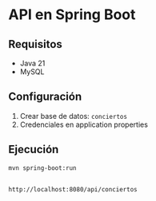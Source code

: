 #  API en Spring Boot

## Requisitos
- Java 21
- MySQL

## Configuración
1. Crear base de datos: `conciertos`
2. Credenciales en application properties
   
   

## Ejecución
```bash
mvn spring-boot:run


http://localhost:8080/api/conciertos

